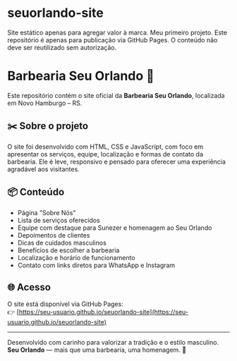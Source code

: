 # seuorlando-site
Site estático apenas para agregar valor à marca. Meu primeiro projeto.
Este repositório é apenas para publicação via GitHub Pages. O conteúdo não deve ser reutilizado sem autorização.

# Barbearia Seu Orlando 💈

Este repositório contém o site oficial da **Barbearia Seu Orlando**, localizada em Novo Hamburgo – RS.

## ✂️ Sobre o projeto

O site foi desenvolvido com HTML, CSS e JavaScript, com foco em apresentar os serviços, equipe, localização e formas de contato da barbearia. Ele é leve, responsivo e pensado para oferecer uma experiência agradável aos visitantes.

## 📦 Conteúdo

- Página "Sobre Nós"
- Lista de serviços oferecidos
- Equipe com destaque para Sunezer e homenagem ao Seu Orlando
- Depoimentos de clientes
- Dicas de cuidados masculinos
- Benefícios de escolher a barbearia
- Localização e horário de funcionamento
- Contato com links diretos para WhatsApp e Instagram

## 🌐 Acesso

O site está disponível via GitHub Pages:  
👉 [https://seu-usuario.github.io/seuorlando-site](https://seu-usuario.github.io/seuorlando-site)



---

Desenvolvido com carinho para valorizar a tradição e o estilo masculino.  
**Seu Orlando** — mais que uma barbearia, uma homenagem. 💈
